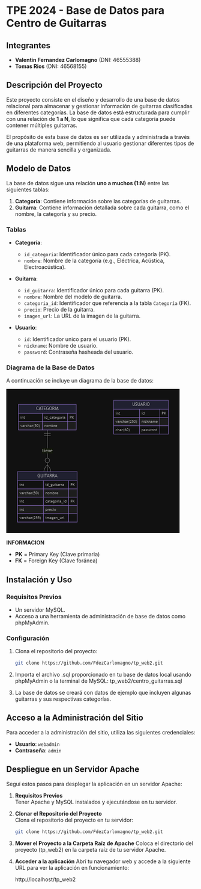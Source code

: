 # TPE 2024 - Base de Datos para Centro de Guitarras

## Integrantes

- **Valentin Fernandez Carlomagno** (DNI: 46555388)  
- **Tomas Rios** (DNI: 46568155)

## Descripción del Proyecto

Este proyecto consiste en el diseño y desarrollo de una base de datos relacional para almacenar y gestionar información de guitarras clasificadas en diferentes categorías. La base de datos está estructurada para cumplir con una relación de **1 a N**, lo que significa que cada categoría puede contener múltiples guitarras. 

El propósito de esta base de datos es ser utilizada y administrada a través de una plataforma web, permitiendo al usuario gestionar diferentes tipos de guitarras de manera sencilla y organizada.

## Modelo de Datos

La base de datos sigue una relación **uno a muchos (1:N)** entre las siguientes tablas:

1. **Categoría**: Contiene información sobre las categorías de guitarras.
2. **Guitarra**: Contiene información detallada sobre cada guitarra, como el nombre, la categoría y su precio.

### Tablas

- **Categoría**:
  - `id_categoria`: Identificador único para cada categoría (PK).
  - `nombre`: Nombre de la categoría (e.g., Eléctrica, Acústica, Electroacústica).

- **Guitarra**:
  - `id_guitarra`: Identificador único para cada guitarra (PK).
  - `nombre`: Nombre del modelo de guitarra.
  - `categoria_id`: Identificador que referencia a la tabla `Categoría` (FK).
  - `precio`: Precio de la guitarra.
  - `imagen_url`: La URL de la imagen de la guitarra.

- **Usuario**:
  - `id`: Identificador unico para el usuario (PK).
  - `nickname`: Nombre de usuario.
  - `password`: Contraseña hasheada del usuario.

### Diagrama de la Base de Datos

A continuación se incluye un diagrama de la base de datos:

![Diagrama de la Base de Datos](Diagrama__de_tablas.png)

**INFORMACION**

- **PK** = Primary Key (Clave primaria)
- **FK** = Foreign Key (Clave foránea)

## Instalación y Uso

### Requisitos Previos

- Un servidor MySQL.
- Acceso a una herramienta de administración de base de datos como phpMyAdmin.

### Configuración

1. Clona el repositorio del proyecto:
   ```bash
   git clone https://github.com/FdezCarlomagno/tp_web2.git

2. Importa el archivo .sql proporcionado en tu base de datos local usando phpMyAdmin o la terminal de MySQL:
  tp_web2/centro_guitarras.sql

3. La base de datos se creará con datos de ejemplo que incluyen algunas guitarras y sus respectivas categorías.

## Acceso a la Administración del Sitio

Para acceder a la administración del sitio, utiliza las siguientes credenciales:

- **Usuario**: `webadmin`
- **Contraseña**: `admin`

## Despliegue en un Servidor Apache

Seguí estos pasos para desplegar la aplicación en un servidor Apache:

1. **Requisitos Previos**  
   Tener Apache y MySQL instalados y ejecutándose en tu servidor.

2. **Clonar el Repositorio del Proyecto**  
   Clona el repositorio del proyecto en tu servidor:

   ```bash
   git clone https://github.com/FdezCarlomagno/tp_web2.git

3. **Mover el Proyecto a la Carpeta Raíz de Apache**
   Coloca el directorio del proyecto (tp_web2) en la carpeta raíz de tu servidor Apache. 

4. **Acceder a la aplicación**
   Abrí tu navegador web y accede a la siguiente URL para ver la aplicación en funcionamiento:

   http://localhost/tp_web2

